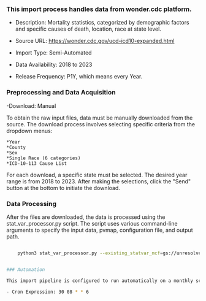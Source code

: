 ### This import process handles data from wonder.cdc platform.

- Description: Mortality statistics, categorized by demographic factors and specific causes of death, location, race at state level.

- Source URL: https://wonder.cdc.gov/ucd-icd10-expanded.html

- Import Type: Semi-Automated

- Data Availability: 2018 to 2023

- Release Frequency: P1Y, which means every Year.

### Preprocessing and Data Acquisition

-Download: Manual

To obtain the raw input files, data must be manually downloaded from the source. The download process involves selecting specific criteria from the dropdown menus:

	*Year
	*County
	*Sex
	*Single Race (6 categories)
	*ICD-10-113 Cause List

For each download, a specific state must be selected. The desired year range is from 2018 to 2023. After making the selections, click the "Send" button at the bottom to initiate the download.


### Data Processing

After the files are downloaded, the data is processed using the stat_var_processor.py script. The script uses various command-line arguments to specify the input data, pvmap, configuration file, and output path.


```bash

    python3 stat_var_processor.py --existing_statvar_mcf=gs://unresolved_mcf/scripts/statvar/stat_vars.mcf --input_data=../../statvar_imports/us_cdc/single_race/input_files/*.csv  --pv_map=../../statvar_imports/us_cdc/single_race/single_race_pvmap.csv --config_file=../../statvar_imports/us_cdc/single_race/single_race_metadata.csv --output_path=../../statvar_imports/us_cdc/single_race/output/mortality_underlying_cause_single_race


### Automation

This import pipeline is configured to run automatically on a monthly schedule.

- Cron Expression: 30 08 * * 6

